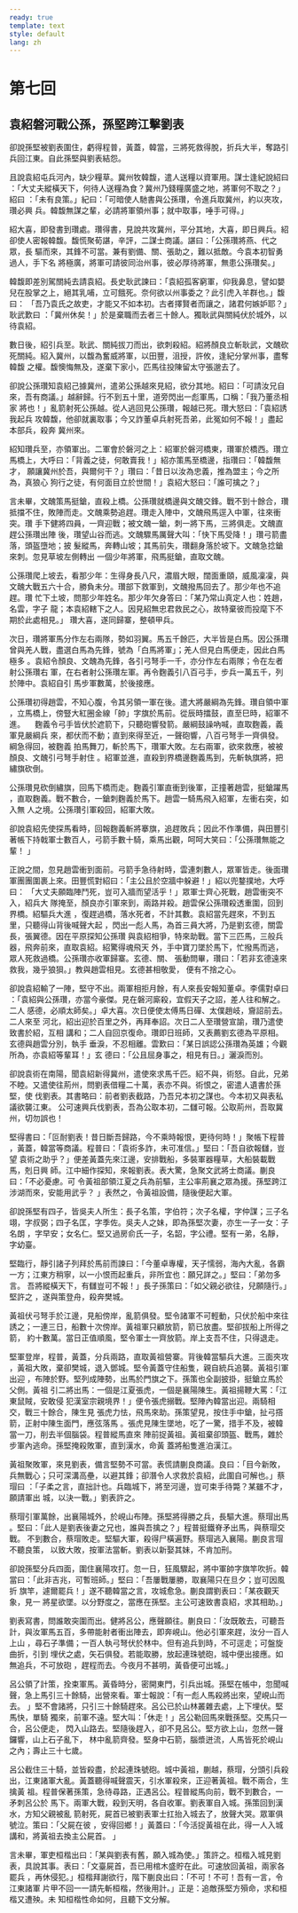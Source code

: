 ```yaml
---
ready: true
template: text
style: default
lang: zh
---
```


# 第七回

## 袁紹磐河戰公孫，孫堅跨江擊劉表

卻說孫堅被劉表圍住，虧得程普，黃蓋，韓當，三將死救得脫，折兵大半，奪路引
兵回江東。自此孫堅與劉表結怨。

且說袁紹屯兵河內，缺少糧草。冀州牧韓馥，遣人送糧以資軍用。謀士逢紀說紹曰
：「大丈夫縱橫天下，何待人送糧為食？冀州乃錢糧廣盛之地，將軍何不取之？」紹曰
：「未有良策。」紀曰：「可暗使人馳書與公孫瓚，令進兵取冀州，約以夾攻，瓚必興
兵。韓馥無謀之輩，必請將軍領州事；就中取事，唾手可得。」

紹大喜，即發書到瓚處。瓚得書，見說共攻冀州，平分其地，大喜，即日興兵。紹
卻使人密報韓馥。馥慌聚荀諶，辛評，二謀士商議。諶曰：「公孫瓚將燕、代之眾，長
驅而來，其鋒不可當。兼有劉備、關、張助之，難以抵敵。今袁本初智勇過人，手下名
將極廣，將軍可請彼同治州事，彼必厚待將軍，無患公孫瓚矣。」

韓馥即差別駕關純去請袁紹。長史耿武諫曰：「袁紹孤客窮軍，仰我鼻息，譬如嬰
兒在股掌之上，絕其乳哺，立可餓死。奈何欲以州事委之？此引虎入羊群也。」馥曰：
「吾乃袁氏之故吏，才能又不如本初。古者擇賢者而讓之，諸君何嫉妒耶？」耿武歎曰
：「冀州休矣！」於是棄職而去者三十餘人。獨耿武與關純伏於城外，以待袁紹。

數日後，紹引兵至。耿武、關純拔刀而出，欲刺殺紹。紹將顏良立斬耿武，文醜砍
死關純。紹入冀州，以馥為奮威將軍，以田豐，沮授，許攸，逢紀分掌州事，盡奪韓馥
之權。馥懊悔無及，遂棄下家小，匹馬往投陳留太守張邈去了。

卻說公孫瓚知袁紹己據冀州，遣弟公孫越來見紹，欲分其地。紹曰：「可請汝兄自
來，吾有商議。」越辭歸。行不到五十里，道旁閃出一彪軍馬，口稱：「我乃董丞相家
將也！」亂箭射死公孫越。從人逃回見公孫瓚，報越已死。瓚大怒曰：「袁紹誘我起兵
攻韓馥，他卻就裏取事；今又詐董卓兵射死吾弟，此冤如何不報！」盡起本部兵，殺奔
冀州來。

紹知瓚兵至，亦領軍出。二軍會於磐河之上：紹軍於磐河橋東，瓚軍於橋西。瓚立
馬橋上，大呼曰：「背義之徒，何敢賣我！」紹亦策馬至橋邊，指瓚曰：「韓馥無才，
願讓冀州於吾，與爾何干？」瓚曰：「昔日以汝為忠義，推為盟主；今之所為，真狼心
狗行之徒，有何面目立於世間！」袁紹大怒曰：「誰可擒之？」

言未畢，文醜策馬挺鎗，直殺上橋。公孫瓚就橋邊與文醜交鋒。戰不到十餘合，瓚
抵擋不住，敗陣而走。文醜乘勢追趕。瓚走入陣中，文醜飛馬逕入中軍，往來衝突。瓚
手下健將四員，一齊迎戰；被文醜一鎗，刺一將下馬，三將俱走。文醜直趕公孫瓚出陣
後，瓚望山谷而逃。文醜驟馬厲聲大叫：「快下馬受降！」瓚弓箭盡落，頭盔墮地；披
髮縱馬，奔轉山坡；其馬前失，瓚翻身落於坡下。文醜急捻鎗來刺。忽見草坡左側轉出
一個少年將軍，飛馬挺鎗，直取文醜。

公孫瓚爬上坡去，看那少年：生得身長八尺，濃眉大眼，闊面重頤，威風凜凜，與
文醜大戰五六十合，勝負未分。瓚部下救軍到，文醜撥馬回去了。那少年也不追趕。瓚
忙下土坡，問那少年姓名。那少年欠身答曰：「某乃常山真定人也：姓趙，名雲，字子
龍；本袁紹轄下之人。因見紹無忠君救民之心，故特棄彼而投麾下不期於此處相見。」
瓚大喜，遂同歸寨，整頓甲兵。

次日，瓚將軍馬分作左右兩隊，勢如羽翼。馬五千餘匹，大半皆是白馬。因公孫瓚
曾與羌人戰，盡選白馬為先鋒，號為「白馬將軍」；羌人但見白馬便走，因此白馬極多
。袁紹令顏良、文醜為先鋒，各引弓弩手一千，亦分作左右兩隊；令在左者射公孫瓚右
軍，在右者射公孫瓚左軍。再令麴義引八百弓手，步兵一萬五千，列於陣中。袁紹自引
馬步軍數萬，於後接應。

公孫瓚初得趙雲，不知心腹，令其另領一軍在後。遣大將嚴綱為先鋒。瓚自領中軍
，立馬橋上，傍豎大紅圈金線「帥」字旗於馬前。從辰時擂鼓，直至巳時，紹軍不進。
　麴義令弓手皆伏於遮箭下，只聽砲響發箭。嚴綱鼓譟吶喊，直取麴義，義軍見嚴綱兵
來，都伏而不動；直到來得至近，一聲砲響，八百弓弩手一齊俱發。綱急得回，被麴義
拍馬舞刀，斬於馬下，瓚軍大敗。左右兩軍，欲來救應，被被顏良、文醜引弓弩手射住
。紹軍並進，直殺到界橋邊麴義馬到，先斬執旗將，把繡旗砍倒。

公孫瓚見砍倒繡旗，回馬下橋而走。麴義引軍直衝到後軍，正撞著趙雲，挺鎗躍馬
，直取麴義。戰不數合，一鎗刺麴義於馬下。趙雲一騎馬飛入紹軍，左衝右突，如入無
人之境。公孫瓚引軍殺回，紹軍大敗。

卻說袁紹先使探馬看時，回報麴義斬將搴旗，追趕敗兵；因此不作準備，與田豐引
著帳下持戟軍士數百人，弓箭手數十騎，乘馬出觀，呵呵大笑曰：「公孫瓚無能之輩！
」

正說之間，忽見趙雲衝到面前。弓箭手急待射時，雲連刺數人，眾軍皆走。後面瓚
軍團團圍裹上來。田豐慌對紹曰：「主公且於空牆中躲避！」紹以兜鍪撲地，大呼曰：
「大丈夫願臨陣鬥死，豈可入牆而望活乎！」眾軍士齊心死戰，趙雲衝突不入，紹兵大
隊掩至，顏良亦引軍來到，兩路并殺。趙雲保公孫瓚殺透重圍，回到界橋。紹驅兵大進
，復趕過橋，落水死者，不計其數。袁紹當先趕來，不到五里，只聽得山背後喊聲大起
，閃出一彪人馬，為首三員大將，乃是劉玄德，關雲長，張翼德。因在平原探知公孫瓚
與袁紹相爭，特來助戰。當下三匹馬，三般兵器，飛奔前來，直取袁紹。紹驚得魂飛天
外，手中寶刀墜於馬下，忙撥馬而逃，眾人死救過橋。公孫瓚亦收軍歸寨。玄德、關、
張動問畢，瓚曰：「若非玄德遠來救我，幾乎狼狽。」教與趙雲相見。玄德甚相敬愛，
便有不捨之心。

卻說袁紹輸了一陣，堅守不出。兩軍相拒月餘，有人來長安報知董卓。李儒對卓曰
：「袁紹與公孫瓚，亦當今豪傑。見在磐河廝殺，宜假天子之詔，差人往和解之。二人
感德，必順太師矣。」卓大喜。次日便使太傅馬日磾、太僕趙岐，齎詔前去。二人來至
河北，紹出迎於百里之外，再拜奉詔。次日二人至瓚營宣諭，瓚乃遣使致書於紹，互相
講和；二人自回京復命。瓚即日班師，又表薦劉玄德為平原相。玄德與趙雲分別，執手
垂淚，不忍相離。雲歎曰：「某日誤認公孫瓚為英雄；今觀所為，亦袁紹等輩耳！」玄
德曰：「公且屈身事之，相見有日。」灑淚而別。

卻說袁術在南陽，聞袁紹新得冀州，遣使來求馬千匹。紹不與，術怒。自此，兄弟
不睦。又遣使往荊州，問劉表借糧二十萬，表亦不與。術恨之，密遣人遺書於孫堅，使
伐劉表。其書略曰：前者劉表截路，乃吾兄本初之謀也。今本初又與表私議欲襲江東。
公可速興兵伐劉表，吾為公取本初，二讎可報。公取荊州，吾取冀州，切勿誤也！

堅得書曰：「叵耐劉表！昔日斷吾歸路，今不乘時報恨，更待何時！」聚帳下程普
，黃蓋，韓當等商議。程普曰：「袁術多詐，未可准信。」堅曰：「吾自欲報讎，豈望
袁術之助乎？」便差黃蓋先來江邊，安排戰船，多裝軍器糧草，大船裝載戰馬，剋日興
師。江中細作探知，來報劉表。表大驚，急聚文武將士商議。蒯良曰：「不必憂慮。可
令黃祖部領江夏之兵為前驅，主公率荊襄之眾為援。孫堅跨江涉湖而來，安能用武乎？
」表然之，令黃祖設備，隨後便起大軍。

卻說孫堅有四子，皆吳夫人所生：長子名策，字伯符；次子名權，字仲謀；三子名
翊，字叔弼；四子名匡，字季佐。吳夫人之妹，即為孫堅次妻，亦生一子一女：子名朗
，字早安；女名仁。堅又過房俞氏一子，名韶，字公禮。堅有一弟，名靜，字幼臺。

堅臨行，靜引諸子列拜於馬前而諫曰：「今董卓專權，天子懦弱，海內大亂，各霸
一方；江東方稍寧，以一小恨而起重兵，非所宜也：願兄詳之。」堅曰：「弟勿多言。
吾將縱橫天下，有讎豈可不報！」長子孫策曰：「如父親必欲往，兒願隨行。」堅許之
，遂與策登舟，殺奔樊城。

黃祖伏弓弩手於江邊，見船傍岸，亂箭俱發。堅令諸軍不可輕動，只伏於船中來往
誘之；一連三日，船數十次傍岸。黃祖軍只顧放箭，箭已放盡。堅卻拔船上所得之箭，
約十數萬。當日正值順風，堅令軍士一齊放箭。岸上支吾不住，只得退走。

堅軍登岸，程普，黃蓋，分兵兩路，直取黃祖營寨。背後韓當驅兵大進。三面夾攻
，黃祖大敗，棄卻樊城，退入鄧城。堅令黃蓋守住船隻，親自統兵追襲。黃祖引軍出迎
，布陣於野。堅列成陣勢，出馬於門旗之下。孫策也全副披掛，挺鎗立馬於父側。黃祖
引二將出馬：一個是江夏張虎，一個是襄陽陳生。黃祖揚鞭大罵：「江東鼠賊，安敢侵
犯漢室宗親境界！」便令張虎搦戰。堅陣內韓當出迎。兩騎相交，戰三十餘合，陳生見
張虎力怯，飛馬來助。孫策望見，按住手中鎗，扯弓撘箭，正射中陳生面門，應弦落馬
。張虎見陳生墜地，吃了一驚，措手不及，被韓當一刀，削去半個腦袋。程普縱馬直來
陣前捉黃祖。黃祖棄卻頭盔、戰馬，雜於步軍內逃命。孫堅掩殺敗軍，直到漢水，命黃
蓋將船隻進泊漢江。

黃祖聚敗軍，來見劉表，備言堅勢不可當。表慌請蒯良商議。良曰：「目今新敗，
兵無戰心；只可深溝高壘，以避其鋒；卻潛令人求救於袁紹，此圍自可解也。」蔡瑁曰
：「子柔之言，直拙計也。兵臨城下，將至河邊，豈可束手待斃？某雖不才，願請軍出
城，以決一戰。」劉表許之。

蔡瑁引軍萬餘，出襄陽城外，於峴山布陣。孫堅將得勝之兵，長驅大進。蔡瑁出馬
。堅曰：「此人是劉表後妻之兄也，誰與吾擒之？」程普挺鐵脊矛出馬，與蔡瑁交戰。
不到數合，蔡瑁敗走。堅驅大軍，殺得尸橫遍野。蔡瑁逃入襄陽。蒯良言瑁不聽良策，
以致大敗，按軍法當斬。劉表以新娶其妹，不肯加刑。

卻說孫堅分兵四面，圍住襄陽攻打。忽一日，狂風驟起，將中軍帥字旗竿吹折。韓
當曰：「此非吉兆，可暫班師。」堅曰：「吾屢戰屢勝，取襄陽只在旦夕；豈可因風折
旗竿，遽爾罷兵！」遂不聽韓當之言，攻城愈急。蒯良謂劉表曰：「某夜觀天象，見一
將星欲墜。以分野度之，當應在孫堅。主公可速致書袁紹，求其相助。」

劉表寫書，問誰敢突圍而出。健將呂公，應聲願往。蒯良曰：「汝既敢去，可聽吾
計，與汝軍馬五百，多帶能射者衝出陣去，即奔峴山。他必引軍來趕，汝分一百人上山
，尋石子準備；一百人執弓弩伏於林中。但有追兵到時，不可逕走；可盤旋曲折，引到
埋伏之處，矢石俱發。若能取勝，放起連珠號砲，城中便出接應。如無追兵，不可放砲
，趕程而去。今夜月不甚明，黃昏便可出城。」

呂公領了計策，拴束軍馬。黃昏時分，密開東門，引兵出城。孫堅在帳中，忽聞喊
聲，急上馬引三十餘騎，出營來看。軍士報說：「有一彪人馬殺將出來，望峴山而去。
」堅不會諸將，只引三十餘騎趕來。呂公已於山林叢雜去處，上下埋伏。堅馬快，單騎
獨來，前軍不遠。堅大叫：「休走！」呂公勒回馬來戰孫堅。交馬只一合，呂公便走，
閃入山路去。堅隨後趕入，卻不見呂公。堅方欲上山，忽然一聲鑼響，山上石子亂下，
林中亂箭齊發。堅身中石箭，腦漿迸流，人馬皆死於峴山之內；壽止三十七歲。

呂公截住三十騎，並皆殺盡，於起連珠號砲。城中黃祖，蒯越，蔡瑁，分頭引兵殺
出，江東諸軍大亂。黃蓋聽得喊聲震天，引水軍殺來，正迎著黃祖。戰不兩合，生擒黃
祖。程普保著孫策，急待尋路，正遇呂公。程普縱馬向前，戰不到數合，一矛刺呂公於
馬下。兩軍大戰，殺到天明，各自收軍。劉表軍自入城。孫策回到漢水，方知父親被亂
箭射死，屍首已被劉表軍士扛抬入城去了，放聲大哭。眾軍俱號泣。策曰：「父屍在彼
，安得回鄉！」黃蓋曰：「今活捉黃祖在此，得一人入城講和，將黃祖去換主公屍首。
」

言未畢，軍吏桓楷出曰：「某與劉表有舊，願入城為使。」策許之。桓楷入城見劉
表，具說其事。表曰：「文臺屍首，吾已用棺木盛貯在此。可速放回黃祖，兩家各罷兵
，再休侵犯。」桓楷拜謝欲行，階下蒯良出曰：「不可！不可！吾有一言，令江東諸軍
片甲不回一一請先斬桓楷，然後用計。」正是：追敵孫堅方殞命，求和桓楷又遭殃。未
知桓楷性命如何，且聽下文分解。
